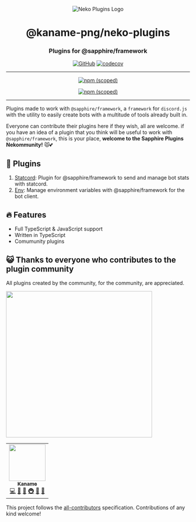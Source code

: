 <div align="center">

![Neko Plugins Logo](https://raw.githubusercontent.com/kaname-png/neko-plugins/main/assets/logo.png)

# @kaname-png/neko-plugins

### Plugins for @sapphire/framework

[![GitHub](https://img.shields.io/github/license/kaname-png/neko-plugins)](https://github.com/kaname-png/neko-plugins/blob/main/LICENSE.md)
[![codecov](https://codecov.io/gh/kaname-png/neko-plugins/branch/main/graph/badge.svg?token=7B0AVB4YG6)](https://codecov.io/gh/kaname-png/neko-plugins)

---

[![npm (scoped)](https://img.shields.io/npm/v/@kaname-png/plugin-statcord?color=crimson&label=%40kaname-png%2Fplugin-statcord&logo=npm)](https://www.npmjs.com/package/@kaname-png/plugin-statcord)

[![npm (scoped)](https://img.shields.io/npm/v/@kaname-png/plugin-env?color=crimson&label=%40kaname-png%2Fplugin-env&logo=npm)](https://www.npmjs.com/package/@kaname-png/plugin-env)

---

</div>

Plugins made to work with `@sapphire/framework`, a `framework` for `discord.js` with the utility to easily create bots with a multitude of tools already built in.

Everyone can contribute their plugins here if they wish, all are welcome. if you have an idea of a plugin that you think will be useful to work with `@sapphire/framework`, this is your place, **welcome to the Sapphire Plugins Nekommunity!** 😾💕

## 📑 Plugins

1. [Statcord](https://github.com/kaname-png/neko-plugins/tree/main/packages/statcord): Plugin for @sapphire/framework to send and manage bot stats with statcord.
2. [Env](https://github.com/kaname-png/neko-plugins/tree/main/packages/env): Manage environment variables with @sapphire/framework for the bot client.

## 🔥 Features

-   Full TypeScript & JavaScript support
-   Written in TypeScript
-   Comumunity plugins

## 😺 Thanks to everyone who contributes to the plugin community

All plugins created by the community, for the community, are appreciated.

<img src="https://imoutosite.files.wordpress.com/2019/06/67bc8-aw379865_03.gif?w=336" width="400" heigth="400">

<!-- ALL-CONTRIBUTORS-LIST:START - Do not remove or modify this section -->
<!-- prettier-ignore-start -->
<!-- markdownlint-disable -->
<table>
  <tr>
    <td align="center"><a href="https://kaname.netlify.app"><img src="https://avatars.githubusercontent.com/u/56084970?v=4?s=100" width="100px;" alt=""/><br /><sub><b>Kaname</b></sub></a><br /><a href="https://github.com/kaname-png/neko-plugins/commits?author=kaname-png" title="Code">💻</a> <a href="https://github.com/kaname-png/neko-plugins/issues?q=author%3Akaname-png" title="Bug reports">🐛</a> <a href="https://github.com/kaname-png/neko-plugins/commits?author=kaname-png" title="Documentation">📖</a> <a href="#infra-kaname-png" title="Infrastructure (Hosting, Build-Tools, etc)">🚇</a> <a href="#maintenance-kaname-png" title="Maintenance">🚧</a> <a href="https://github.com/kaname-png/neko-plugins/pulls?q=is%3Apr+reviewed-by%3Akaname-png" title="Reviewed Pull Requests">👀</a></td>
  </tr>
</table>

<!-- markdownlint-restore -->
<!-- prettier-ignore-end -->

<!-- ALL-CONTRIBUTORS-LIST:END -->

This project follows the [all-contributors](https://github.com/all-contributors/all-contributors) specification. Contributions of any kind welcome!
